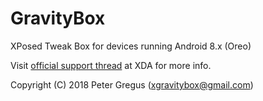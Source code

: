 GravityBox
==========

XPosed Tweak Box for devices running Android 8.x (Oreo)

Visit [official support thread](http://forum.xda-developers.com/xposed/modules/app-gravitybox-v5-0-0alpha-tweak-box-t3037566) at XDA for more info.

Copyright (C) 2018 Peter Gregus (xgravitybox@gmail.com)
